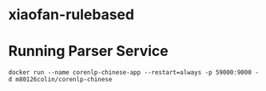 # xiaofan-rulebased



# Running Parser Service

```
docker run --name corenlp-chinese-app --restart=always -p 59000:9000 -d m80126colin/corenlp-chinese
```
